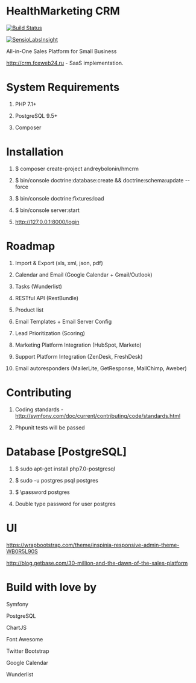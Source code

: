 HealthMarketing CRM
=======

[![Build Status](https://travis-ci.org/andreybolonin/hmcrm.svg?branch=master)](https://travis-ci.org/andreybolonin/hmcrm)

[![SensioLabsInsight](https://insight.sensiolabs.com/projects/acb14000-150b-41f6-a287-1b3d7e5805df/big.png)](https://insight.sensiolabs.com/projects/acb14000-150b-41f6-a287-1b3d7e5805df)

All-in-One Sales Platform for Small Business

http://crm.foxweb24.ru - SaaS implementation.

# System Requirements

1) PHP 7.1+

2) PostgreSQL 9.5+

3) Composer

# Installation

1) $ composer create-project andreybolonin/hmcrm

2) $ bin/console doctrine:database:create && doctrine:schema:update --force

3) $ bin/console doctrine:fixtures:load

4) $ bin/console server:start

5) http://127.0.0.1:8000/login

# Roadmap

1) Import & Export (xls, xml, json, pdf)

2) Calendar and Email (Google Calendar + Gmail/Outlook)

3) Tasks (Wunderlist)

4) RESTful API (RestBundle)

5) Product list

6) Email Templates + Email Server Config

7) Lead Prioritization (Scoring)

8) Marketing Platform Integration (HubSpot, Marketo)

9) Support Platform Integration (ZenDesk, FreshDesk)

10) Email autoresponders (MailerLite, GetResponse, MailChimp, Aweber)


# Contributing

1) Coding standards - http://symfony.com/doc/current/contributing/code/standards.html

2) Phpunit tests will be passed


# Database [PostgreSQL]

1) $ sudo apt-get install php7.0-postgresql

2) $ sudo -u postgres psql postgres

3) $ \password postgres

4) Double type password for user postgres


# UI

https://wrapbootstrap.com/theme/inspinia-responsive-admin-theme-WB0R5L90S

http://blog.getbase.com/30-million-and-the-dawn-of-the-sales-platform


# Build with love by

Symfony

PostgreSQL

ChartJS

Font Awesome

Twitter Bootstrap

Google Calendar

Wunderlist
